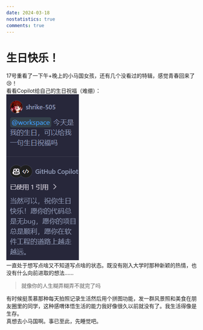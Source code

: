 ```yaml
---
date: 2024-03-18
nostatistics: true
comments: true
---
```


# 生日快乐！
<!-- more -->
17号重看了一下午+晚上的小马国女孩，还有几个没看过的特辑，感觉青春回来了:cry:！  
看看Copilot给自己的生日祝福（难绷）：  
![alt text](./assets/image.png)  
一直处于想写点啥又不知道写点啥的状态。既没有刚入大学时那种新颖的热情，也没有什么向前进取的想法……  
> 就像你的人生糊弄糊弄不就完了吗

有时候挺羡慕那种每天拍照记录生活然后用个拼图功能，发一群风景照和美食在朋友圈里的同学，这种感喟体悟生活的能力我好像很久以前就没有了。我生活得像是生存。  
真想去小马国啊。事已至此，先睡觉吧。
